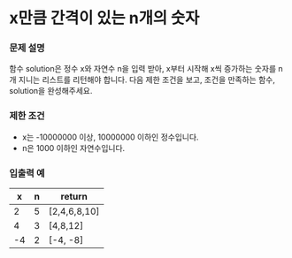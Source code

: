 # x만큼 간격이 있는 n개의 숫자
### 문제 설명
함수 solution은 정수 x와 자연수 n을 입력 받아, x부터 시작해 x씩 증가하는 숫자를 n개 지니는 리스트를 리턴해야 합니다. 다음 제한 조건을 보고, 조건을 만족하는 함수, solution을 완성해주세요.

### 제한 조건
* x는 -10000000 이상, 10000000 이하인 정수입니다.
* n은 1000 이하인 자연수입니다.

### 입출력 예
|x|n|return|
|-|-|-|
|2|5|[2,4,6,8,10]|
|4|3|[4,8,12]|
|-4|2|[-4, -8]|